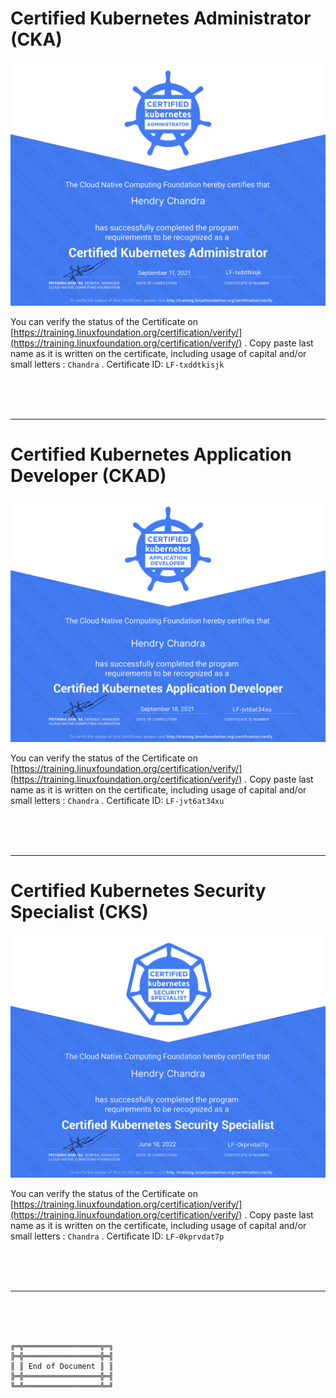 # Certified Kubernetes Administrator (CKA)

![Certified Kubernetes Administrator](HC-CKA-Certificate.png)

You can verify the status of the Certificate on [https://training.linuxfoundation.org/certification/verify/](https://training.linuxfoundation.org/certification/verify/) .
Copy paste last name as it is written on the certificate, including usage of capital and/or small letters : `Chandra` .
Certificate ID: `LF-txddtkisjk`



<br><br><br>
***

# Certified Kubernetes Application Developer (CKAD)

![Certified Kubernetes Application Developer](HC-CKAD-Certificate.png)

You can verify the status of the Certificate on [https://training.linuxfoundation.org/certification/verify/](https://training.linuxfoundation.org/certification/verify/) .
Copy paste last name as it is written on the certificate, including usage of capital and/or small letters : `Chandra` .
Certificate ID: `LF-jvt6at34xu`



<br><br><br>
***

# Certified Kubernetes Security Specialist (CKS)

![Certified Kubernetes Security Specialist](HC-CKS-Certificate.png)

You can verify the status of the Certificate on [https://training.linuxfoundation.org/certification/verify/](https://training.linuxfoundation.org/certification/verify/) .
Copy paste last name as it is written on the certificate, including usage of capital and/or small letters : `Chandra` .
Certificate ID: `LF-0kprvdat7p`



<br><br><br>
***

<br><br><br>
```
╔═╦═════════════════╦═╗
╠═╬═════════════════╬═╣
║ ║ End of Document ║ ║
╠═╬═════════════════╬═╣
╚═╩═════════════════╩═╝
```
<br><br><br>


